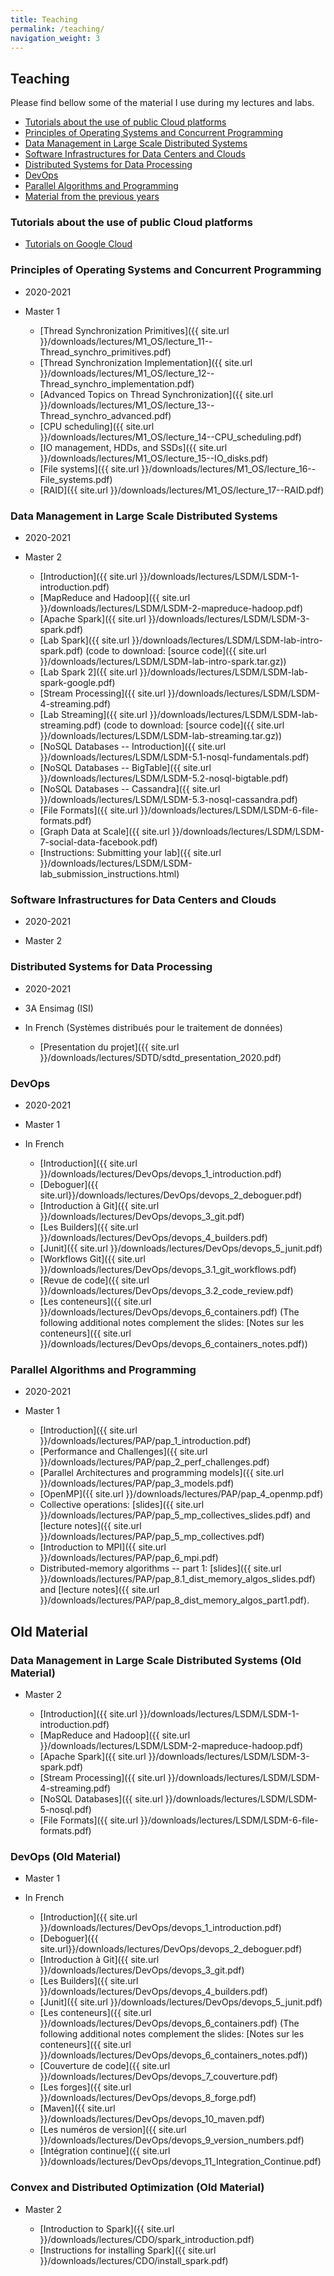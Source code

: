```yaml
---
title: Teaching
permalink: /teaching/
navigation_weight: 3
---
```


## Teaching

Please find bellow some of the material I use during my lectures and labs.

-  [Tutorials about the use of public Cloud platforms](#tutorials-about-the-use-of-public-cloud-platforms)
- [Principles of Operating Systems and Concurrent
  Programming](#principles-of-operating-systems-and-concurrent-programming)
- [Data Management in Large Scale Distributed Systems](#data-management-in-large-scale-distributed-systems)
- [Software Infrastructures for Data Centers and Clouds](#software-infrastructures-for-data-centers-and-clouds)
- [Distributed Systems for Data
  Processing](#distributed-systems-for-data-processing)
- [DevOps](#devops)
- [Parallel Algorithms and
  Programming](#parallel-algorithms-and-programming)
- [Material from the previous years](#old-material)


### Tutorials about the use of public Cloud platforms

- [Tutorials on Google Cloud](https://roparst.gricad-pages.univ-grenoble-alpes.fr/cloud-tutorials/)


### Principles of Operating Systems and Concurrent Programming

- 2020-2021
- Master 1

  - [Thread Synchronization Primitives]({{ site.url }}/downloads/lectures/M1_OS/lecture_11--Thread_synchro_primitives.pdf)
  - [Thread Synchronization Implementation]({{ site.url }}/downloads/lectures/M1_OS/lecture_12--Thread_synchro_implementation.pdf)
  - [Advanced Topics on Thread Synchronization]({{ site.url }}/downloads/lectures/M1_OS/lecture_13--Thread_synchro_advanced.pdf)
  - [CPU scheduling]({{ site.url }}/downloads/lectures/M1_OS/lecture_14--CPU_scheduling.pdf)
  - [IO management, HDDs, and SSDs]({{ site.url }}/downloads/lectures/M1_OS/lecture_15--IO_disks.pdf)
  - [File systems]({{ site.url }}/downloads/lectures/M1_OS/lecture_16--File_systems.pdf)
  - [RAID]({{ site.url }}/downloads/lectures/M1_OS/lecture_17--RAID.pdf)


### Data Management in Large Scale Distributed Systems

- 2020-2021
- Master 2

  - [Introduction]({{ site.url }}/downloads/lectures/LSDM/LSDM-1-introduction.pdf)
  - [MapReduce and Hadoop]({{ site.url }}/downloads/lectures/LSDM/LSDM-2-mapreduce-hadoop.pdf)
  - [Apache Spark]({{ site.url }}/downloads/lectures/LSDM/LSDM-3-spark.pdf)
  <!-- - [Installing Spark]({{ site.url }}/downloads/lectures/LSDM/LSDM-install-spark.pdf) -->
  - [Lab Spark]({{ site.url
    }}/downloads/lectures/LSDM/LSDM-lab-intro-spark.pdf) (code to
    download: [source code]({{ site.url
    }}/downloads/lectures/LSDM/LSDM-lab-intro-spark.tar.gz))
  - [Lab Spark 2]({{ site.url
    }}/downloads/lectures/LSDM/LSDM-lab-spark-google.pdf)
  - [Stream Processing]({{ site.url
    }}/downloads/lectures/LSDM/LSDM-4-streaming.pdf)
  - [Lab Streaming]({{ site.url
    }}/downloads/lectures/LSDM/LSDM-lab-streaming.pdf) (code to
    download: [source code]({{ site.url
    }}/downloads/lectures/LSDM/LSDM-lab-streaming.tar.gz))
  - [NoSQL Databases -- Introduction]({{ site.url
    }}/downloads/lectures/LSDM/LSDM-5.1-nosql-fundamentals.pdf)
  - [NoSQL Databases -- BigTable]({{ site.url
    }}/downloads/lectures/LSDM/LSDM-5.2-nosql-bigtable.pdf)
  - [NoSQL Databases -- Cassandra]({{ site.url
    }}/downloads/lectures/LSDM/LSDM-5.3-nosql-cassandra.pdf)
  - [File Formats]({{ site.url
    }}/downloads/lectures/LSDM/LSDM-6-file-formats.pdf)
  - [Graph Data at Scale]({{ site.url
    }}/downloads/lectures/LSDM/LSDM-7-social-data-facebook.pdf)



  <!-- - [NoSQL Databases]({{ site.url -->
  <!--   }}/downloads/lectures/LSDM/LSDM-5-nosql.pdf) -->
  <!-- - [Lab Neo4j]({{ site.url -->
  <!--   }}/downloads/lectures/LSDM/LSDM-lab-intro-neo4j.pdf) -->

  - [Instructions: Submitting your lab]({{ site.url
    }}/downloads/lectures/LSDM/LSDM-lab_submission_instructions.html)


### Software Infrastructures for Data Centers and Clouds

- 2020-2021
- Master 2

  <!-- - [About Failures in the Cloud]({{ site.url }}/downloads/lectures/SI4DCC/failures_in_cloud.pdf) -->


### Distributed Systems for Data Processing

- 2020-2021
- 3A Ensimag (ISI)
- In French (Systèmes distribués pour le traitement de données)

  - [Presentation du projet]({{ site.url }}/downloads/lectures/SDTD/sdtd_presentation_2020.pdf)

### DevOps

- 2020-2021
- Master 1
- In French

    - [Introduction]({{ site.url }}/downloads/lectures/DevOps/devops_1_introduction.pdf)
    - [Deboguer]({{ site.url}}/downloads/lectures/DevOps/devops_2_deboguer.pdf)
    - [Introduction à Git]({{ site.url }}/downloads/lectures/DevOps/devops_3_git.pdf)
    - [Les Builders]({{ site.url }}/downloads/lectures/DevOps/devops_4_builders.pdf)
    - [Junit]({{ site.url }}/downloads/lectures/DevOps/devops_5_junit.pdf)
    - [Workflows Git]({{ site.url }}/downloads/lectures/DevOps/devops_3.1_git_workflows.pdf)
    - [Revue de code]({{ site.url }}/downloads/lectures/DevOps/devops_3.2_code_review.pdf)
    - [Les conteneurs]({{ site.url }}/downloads/lectures/DevOps/devops_6_containers.pdf) (The following additional notes complement the slides: [Notes sur les conteneurs]({{ site.url }}/downloads/lectures/DevOps/devops_6_containers_notes.pdf))
    <!-- - [Couverture de code]({{ site.url }}/downloads/lectures/DevOps/devops_7_couverture.pdf) -->
    <!-- - [Les forges]({{ site.url }}/downloads/lectures/DevOps/devops_8_forge.pdf) -->
    <!-- - [Maven]({{ site.url }}/downloads/lectures/DevOps/devops_10_maven.pdf) -->
    <!-- - [Les numéros de version]({{ site.url }}/downloads/lectures/DevOps/devops_9_version_numbers.pdf) -->
    <!-- - [Intégration continue]({{ site.url }}/downloads/lectures/DevOps/devops_11_Integration_Continue.pdf) -->


### Parallel Algorithms and Programming

- 2020-2021
- Master 1

    - [Introduction]({{ site.url
      }}/downloads/lectures/PAP/pap_1_introduction.pdf)
    - [Performance and Challenges]({{ site.url
      }}/downloads/lectures/PAP/pap_2_perf_challenges.pdf)
    - [Parallel Architectures and programming models]({{ site.url
      }}/downloads/lectures/PAP/pap_3_models.pdf)
    <!-- - [Shared-memory algorithms]({{ site.url -->
    <!--   }}/downloads/lectures/PAP/pap_3_shared_memory_algos.pdf) -->
    - [OpenMP]({{ site.url
      }}/downloads/lectures/PAP/pap_4_openmp.pdf)
    - Collective operations: [slides]({{ site.url
      }}/downloads/lectures/PAP/pap_5_mp_collectives_slides.pdf) and [lecture notes]({{ site.url
      }}/downloads/lectures/PAP/pap_5_mp_collectives.pdf) 
    - [Introduction to MPI]({{ site.url }}/downloads/lectures/PAP/pap_6_mpi.pdf)
    <!-- <\!-- - [Interconnection networks]({{ site.url }}/downloads/lectures/PAP/pap_7_networks.pdf) -\-> -->
    - Distributed-memory algorithms -- part 1: [slides]({{ site.url }}/downloads/lectures/PAP/pap_8.1_dist_memory_algos_slides.pdf) and [lecture notes]({{ site.url }}/downloads/lectures/PAP/pap_8_dist_memory_algos_part1.pdf).


<!-- - [Fault tolerance for Parallel Applications]({{ site.url }}/downloads/lectures/PAP/pap_10_ft.pdf) -->

## Old Material


### Data Management in Large Scale Distributed Systems (Old Material)

- Master 2

  - [Introduction]({{ site.url }}/downloads/lectures/LSDM/LSDM-1-introduction.pdf)
  - [MapReduce and Hadoop]({{ site.url }}/downloads/lectures/LSDM/LSDM-2-mapreduce-hadoop.pdf)
  - [Apache Spark]({{ site.url }}/downloads/lectures/LSDM/LSDM-3-spark.pdf)
  - [Stream Processing]({{ site.url
    }}/downloads/lectures/LSDM/LSDM-4-streaming.pdf)
  - [NoSQL Databases]({{ site.url
    }}/downloads/lectures/LSDM/LSDM-5-nosql.pdf)
  - [File Formats]({{ site.url
    }}/downloads/lectures/LSDM/LSDM-6-file-formats.pdf)



### DevOps (Old Material)

- Master 1
- In French

    - [Introduction]({{ site.url }}/downloads/lectures/DevOps/devops_1_introduction.pdf)
    - [Deboguer]({{ site.url}}/downloads/lectures/DevOps/devops_2_deboguer.pdf)
    - [Introduction à Git]({{ site.url }}/downloads/lectures/DevOps/devops_3_git.pdf)
    - [Les Builders]({{ site.url }}/downloads/lectures/DevOps/devops_4_builders.pdf)
    - [Junit]({{ site.url }}/downloads/lectures/DevOps/devops_5_junit.pdf)
    - [Les conteneurs]({{ site.url }}/downloads/lectures/DevOps/devops_6_containers.pdf) (The following additional notes complement the slides: [Notes sur les conteneurs]({{ site.url }}/downloads/lectures/DevOps/devops_6_containers_notes.pdf))
    - [Couverture de code]({{ site.url }}/downloads/lectures/DevOps/devops_7_couverture.pdf)
    - [Les forges]({{ site.url }}/downloads/lectures/DevOps/devops_8_forge.pdf)
    - [Maven]({{ site.url }}/downloads/lectures/DevOps/devops_10_maven.pdf)
    - [Les numéros de version]({{ site.url }}/downloads/lectures/DevOps/devops_9_version_numbers.pdf)
    - [Intégration continue]({{ site.url }}/downloads/lectures/DevOps/devops_11_Integration_Continue.pdf)

    

### Convex and Distributed Optimization (Old Material)

- Master 2

  - [Introduction to Spark]({{ site.url
    }}/downloads/lectures/CDO/spark_introduction.pdf)
  - [Instructions for installing Spark]({{ site.url }}/downloads/lectures/CDO/install_spark.pdf)


